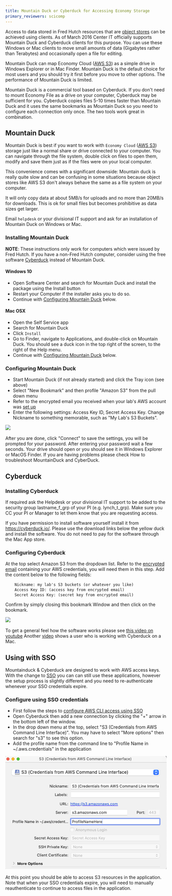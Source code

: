 ```yaml
---
title: Mountain Duck or Cyberduck for Accessing Economy Storage
primary_reviewers: scicomp
---
```

Access to data stored in Fred Hutch resources that are [object stores](/scicomputing/store_objectstore/) can be achieved using clients.  As of March 2016 Center IT officially supports Mountain Duck and Cyberduck clients for this purpose. You can use these Windows or Mac clients to move small amounts of data (Gigabytes rather than Terabytes) and occasionally open a file for editing.

Mountain Duck can map Economy Cloud ([AWS S3](/scicomputing/store_objectstore/)) as a simple drive in Windows Explorer or in Mac Finder. Mountain Duck is the default choice for most users and you should try it first before you move to other options. The performance of Mountain Duck is limited.

Mountain Duck is a commercial tool based on Cyberduck. If you don't need to mount Economy File as a drive on your computer, Cyberduck may be sufficient for you. Cyberduck copies files 5-10 times faster than Mountain Duck and it uses the same bookmarks as Mountain Duck so you need to configure each connection only once.  The two tools work great in combination.


## Mountain Duck

Mountain Duck is best if you want to work with `Economy Cloud` ([AWS S3](/scicomputing/store_objectstore/)) storage just like a normal share or drive connected to your computer. You can navigate through the file system, double click on files to open them, modify and save them just as if the files were on your local computer. 

This convenience comes with a significant downside: Mountain duck is really quite slow and can be confusing in some situations because object stores like AWS S3 don't always behave the same as a file system on your computer.  

It will only copy data at about 5MB/s for uploads and no more than 20MB/s for downloads. This is ok for small files but becomes prohibitive as data sizes get larger.  

Email `helpdesk` or your divisional IT support and ask for an installation of Mountain Duck on Windows or Mac.  

### Installing Mountain Duck

**NOTE**: These instructions only work for computers which were issued by Fred Hutch.
If you have a non-Fred Hutch computer, consider using the free software 
[Cyberduck](#installing-cyberduck) instead of Mountain Duck.

#### Windows 10

- Open Software Center and search for Mountain Duck and install the package using the Install button
- Restart your Computer if the installer asks you to do so.
- Continue with [Configuring Mountain Duck](#configuring-mountain-duck) below.


#### Mac OSX

- Open the Self Service app
- Search for Mountain Duck
- Click `Install`
- Go to Finder, navigate to Applications, and double-click on Mountain Duck.
  You should see a duck icon in the top right of the screen,
  to the right of the Help menu.
- Continue with [Configuring Mountain Duck](#configuring-mountain-duck) below.

### Configuring Mountain Duck

- Start Mountain Duck (if not already started) and click the Tray icon (see above)
- Select "New Bookmark" and then profile "Amazon S3" from the pull down menu
- Refer to the encrypted email you received when your lab's AWS account was [set up](/scicomputing/access_credentials/#amazon-web-services-aws)
- Enter the following settings: Access Key ID, Secret Access Key. Change Nickname to something memorable, such as "My Lab's S3 Buckets".


![](/assets/mountain_cyber_duck/2022-08-15-10-33-25.png)

After you are done, click "Connect" to save the settings, you will be prompted for your password. After entering your password wait a few seconds. Your drive should open or you should see it in Windows Explorer or MacOS Finder.
If you are having problems please check How to troubleshoot MountainDuck and CyberDuck.


## Cyberduck

### Installing Cyberduck

If required ask the Helpdesk or your divisional IT support to be added to the security group lastname_f_grp of your PI (e.g. lynch_t_grp). Make sure you CC your PI or Manager to let them know that you are requesting access.


If you have permission to install software yourself install it from https://cyberduck.io/. Please use the download links below the yellow duck and install the software. You do not need to pay for the software through the Mac App store. 

### Configuring Cyberduck

At the top select Amazon S3 from the dropdown list. 
Refer to the [encrypted email](/scicomputing/access_credentials/#amazon-web-services-aws) containing your AWS credentials, you will need them in this step.
Add the content below to the following fields:
```
    Nickname: my lab's S3 buckets (or whatever you like)
    Access Key ID: (access key from encrypted email)
    Secret Access Key: (secret key from encrypted email)

```
Confirm by simply closing this bookmark Window and then click on the bookmark. 

![](/assets/mountain_cyber_duck/2022-08-15-10-43-48.png)



To get a general feel how the software works please see [this video on youtube](https://www.youtube.com/watch?v=mzDqIhLuX_A​)  Another [video](https://www.youtube.com/watch?v=it4NyAH6ml8) shows a user who is working with Cyberduck on a Mac.

## Using with SSO

Mountainduck & Cyberduck are designed to work with AWS access keys. With the change to [SSO](/scicomputing/access_aws/#accessing-via-sso) you can can still use these applications, however the setup process is slightly different and you need to re-authenticate whenever your SSO credentials expire. 

### Configure using SSO credentials

- First follow the steps to [configure AWS CLI access using SSO](/scicomputing/access_aws/#accessing-via-sso)
- Open Cyberduck then add a new connection by clicking the "+" arrow in the bottom left of the window.
- In the drop down menu at the top, select "S3 (Credentials from AWS Command Line Interface)". You may have to select "More options" then search for "s3" to see this option.
- Add the profile name from the command line to "Profile Name in ~/.aws.credentials" in the application

![](/assets/mountain_cyber_duck/sso-duck.png)

At this point you should be able to access S3 resources in the application. Note that when your SSO credentials expire, you will need to manually reauthenticate to continue to access files in the application.
